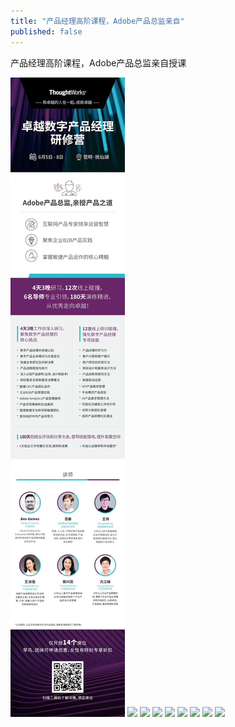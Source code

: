 ```yaml
---
title: "产品经理高阶课程，Adobe产品总监亲自"
published: false
---
```

产品经理高阶课程，Adobe产品总监亲自授课

![](./1.jpg)
![](./2.jpg)
![](./3.jpg)
![](./4.jpg)
![](./5.jpg)
![](./6.jpg)
![](./7.jpg)
![](./8.jpg)
![](./9.jpg)
